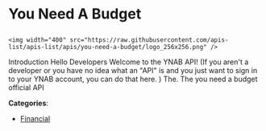 # You Need A Budget<p align="center">
    <img width="400" src="https://raw.githubusercontent.com/apis-list/apis-list/apis/you-need-a-budget/logo_256x256.png" />
</p>

Introduction Hello Developers Welcome to the YNAB API! (If you aren't a developer or you have no idea what an "API" is and you just want to sign in to your YNAB account, you can do that here. ) The. The you need a budget official API

**Categories**:

- [Financial](https://github/apis-list/apis-list#financial)






